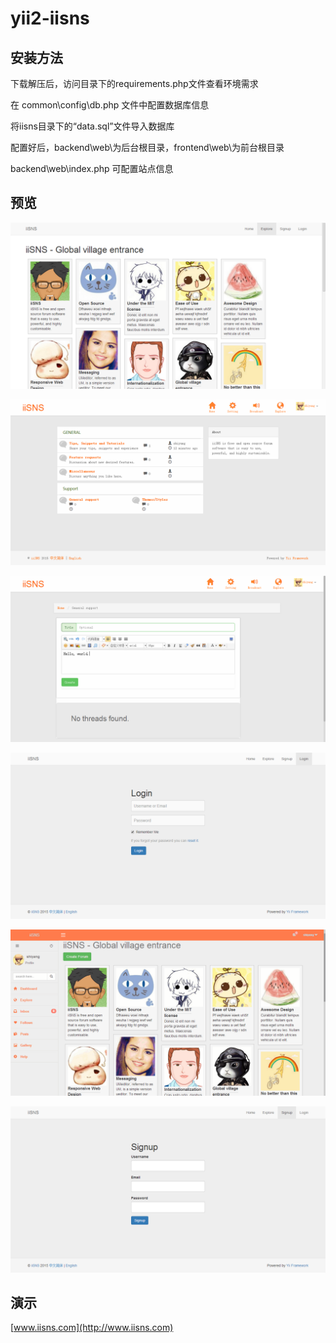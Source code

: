 # yii2-iisns

安装方法
--------

下载解压后，访问目录下的requirements.php文件查看环境需求

在 common\config\db.php 文件中配置数据库信息

将iisns目录下的“data.sql”文件导入数据库

配置好后，backend\web\为后台根目录，frontend\web\为前台根目录

backend\web\index.php 可配置站点信息

预览
-------

![iiSNS](https://github.com/shi-yang/preview/blob/master/iisns2_0228/item-01.png)

![iiSNS](https://github.com/shi-yang/preview/blob/master/iisns2_0228/item-02.png)

![iiSNS](https://github.com/shi-yang/preview/blob/master/iisns2_0228/item-03.png)

![iiSNS](https://github.com/shi-yang/preview/blob/master/iisns2_0228/item-04.png)

![iiSNS](https://github.com/shi-yang/preview/blob/master/iisns2_0228/item-05.png)

![iiSNS](https://github.com/shi-yang/preview/blob/master/iisns2_0228/item-06.png)

演示
----

[www.iisns.com](http://www.iisns.com)
